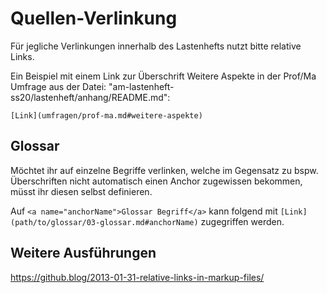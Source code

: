 # Quellen-Verlinkung

Für jegliche Verlinkungen innerhalb des Lastenhefts nutzt bitte relative Links.

Ein Beispiel mit einem Link zur Überschrift Weitere Aspekte in der Prof/Ma Umfrage aus der Datei: "am-lastenheft-ss20/lastenheft/anhang/README.md":

`[Link](umfragen/prof-ma.md#weitere-aspekte)`

## Glossar
Möchtet ihr auf einzelne Begriffe verlinken, welche im Gegensatz zu bspw. Überschriften nicht automatisch einen Anchor zugewissen bekommen, müsst ihr diesen selbst definieren.

Auf `<a name="anchorName">Glossar Begriff</a>` kann folgend mit `[Link](path/to/glossar/03-glossar.md#anchorName)` zugegriffen werden.

## Weitere Ausführungen
https://github.blog/2013-01-31-relative-links-in-markup-files/
